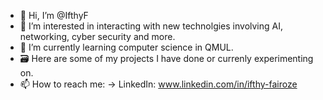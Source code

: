 - 👋 Hi, I’m @IfthyF
- 👀 I’m interested in interacting with new technolgies involving AI, networking, cyber security and more. 
- 🌱 I’m currently learning computer science in QMUL.
- 🗃️ Here are some of my projects I have done or currenly experimenting on.
- 📫 How to reach me: -> LinkedIn: www.linkedin.com/in/ifthy-fairoze

<!---
IfthyF/IfthyF is a ✨ special ✨ repository because its `README.md` (this file) appears on your GitHub profile.
You can click the Preview link to take a look at your changes.
--->
